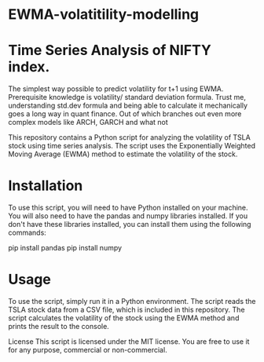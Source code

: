 # EWMA-volatitility-modelling
# Time Series Analysis of NIFTY index. 

The simplest way possible to predict volatility for t+1 using EWMA. Prerequisite knowledge is volatility/ standard deviation formula. Trust me, understanding std.dev formula and being able to calculate it mechanically goes a long way in quant finance. Out of which branches out even more complex models like ARCH, GARCH and what not

This repository contains a Python script for analyzing the volatility of TSLA stock using time series analysis. The script uses the Exponentially Weighted Moving Average (EWMA) method to estimate the volatility of the stock.


# Installation

To use this script, you will need to have Python installed on your machine. You will also need to have the pandas and numpy libraries installed. If you don't have these libraries installed, you can install them using the following commands:


pip install pandas
pip install numpy


# Usage
To use the script, simply run it in a Python environment. The script reads the TSLA stock data from a CSV file, which is included in this repository. The script calculates the volatility of the stock using the EWMA method and prints the result to the console.

License
This script is licensed under the MIT license. You are free to use it for any purpose, commercial or non-commercial.
